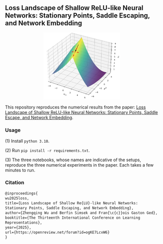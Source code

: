 ## Loss Landscape of Shallow ReLU-like Neural Networks: Stationary Points, Saddle Escaping, and Network Embedding


<p align="center">
<img src="an_illustration.jpg" alt="" width="50%" />
</p>


This repository reproduces the numerical results from the paper: [Loss Landscape of Shallow ReLU-like Neural Networks: Stationary Points, Saddle Escape, and Network Embedding](https://openreview.net/forum?id=ogKE7LcvW6).

### Usage

(1) Install `python 3.10`.

(2) Run `pip install -r requirements.txt`.

(3) The three notebooks, whose names are indicative of the setups, reproduce the three numerical experiments in the paper. Each takes a few minutes to run.

### Citation
```
@inproceedings{
wu2025loss,
title={Loss Landscape of Shallow Re{LU}-like Neural Networks: Stationary Points, Saddle Escaping, and Network Embedding},
author={Zhengqing Wu and Berfin Simsek and Fran{\c{c}}ois Gaston Ged},
booktitle={The Thirteenth International Conference on Learning Representations},
year={2025},
url={https://openreview.net/forum?id=ogKE7LcvW6}
}
```
